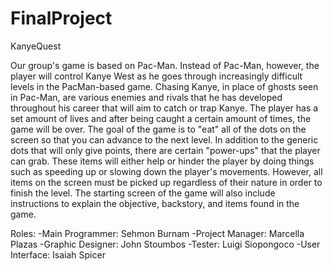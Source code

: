 FinalProject
============
KanyeQuest

  Our group's game is based on Pac-Man. Instead of Pac-Man, however, the player will control Kanye West as he goes through increasingly difficult levels in the PacMan-based game. Chasing Kanye, in place of ghosts seen in Pac-Man, are various enemies and rivals that he has developed throughout his career that will aim to catch or trap Kanye. The player has a set amount of lives and after being caught a certain amount of times, the game will be over. The goal of the game is to "eat" all of the dots on the screen so that you can advance to the next level. In addition to the generic dots that will only give points, there are certain "power-ups" that the player can grab. These items will either help or hinder the player by doing things such as speeding up or slowing down the player's movements. However, all items on the screen must be picked up regardless of their nature in order to finish the level. The starting screen of the game will also include instructions to explain the objective, backstory, and items found in the game.

Roles:
-Main Programmer: Sehmon Burnam
-Project Manager: Marcella Plazas
-Graphic Designer: John Stoumbos
-Tester: Luigi Siopongoco
-User Interface: Isaiah Spicer
